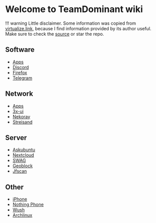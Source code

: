 # Welcome to TeamDominant wiki

!!! warning
    Little disclaimer. Some information was copied from [virtualize.link](https://virtualize.link/), because I find information provided by its author useful. Make sure to check the [source](https://github.com/quietsy/advanced-configurations) or star the repo.

## Software

- [Apps](apps)
- [Discord](discord)
- [Firefox](firefox)
- [Telegram](telegram)

## Network

- [Apps](networks)
- [3x-ui](3x-ui)
- [Nekoray](nekoray)
- [Streisand](streisand)

## Server

- [Askubuntu](askubuntu)
- [Nextcloud](nextcloud)
- [SWAG](secure)
- [Geoblock](geoblock)
- [Jfscan](jfscan)

## Other

- [iPhone](iphone)
- [Nothing Phone](nothing) 
- [Wush](wush)
- [Archlinux](arch)